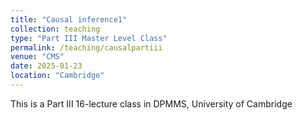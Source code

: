 ```yaml
---
title: "Causal inference1"
collection: teaching
type: "Part III Master Level Class"
permalink: /teaching/causalpartiii
venue: "CMS"
date: 2025-01-23
location: "Cambridge"
---
```


This is a Part III 16-lecture class in DPMMS, University of Cambridge

